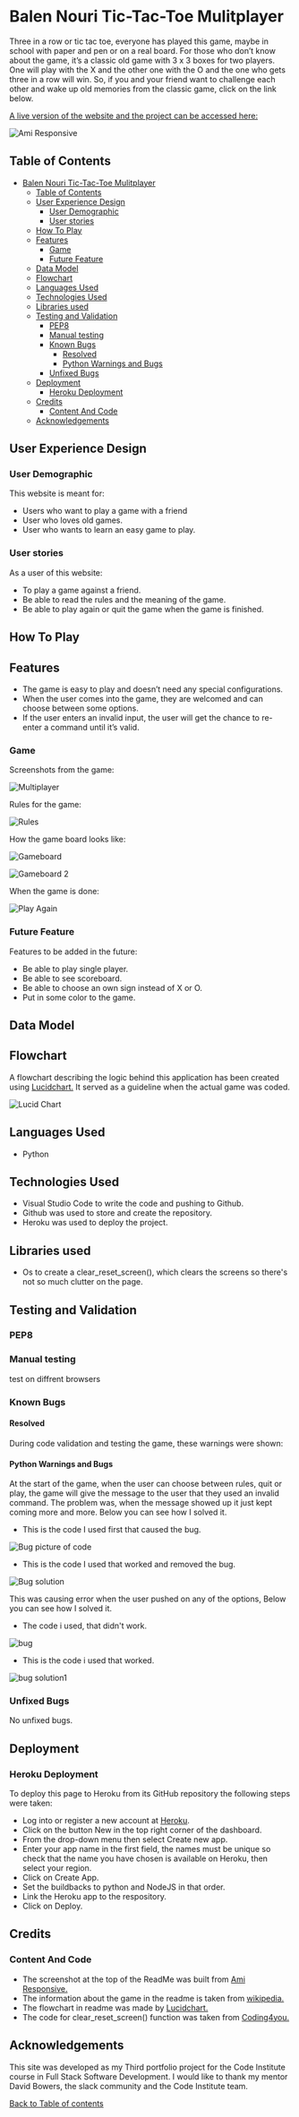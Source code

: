 # Balen Nouri Tic-Tac-Toe Mulitplayer

Three in a row or tic tac toe, everyone has played this game, maybe in school with paper and pen or on a real board.  For those who don’t know about the game, it’s a classic old game with 3 x 3 boxes for two players. One will play with the X and the other one with the O and the one who gets three in a row will win. So, if you and your friend want to challenge each other and wake up old memories from the classic game, click on the link below.

[A live version of the website and the project can be accessed here:](https://balen-nouri-tic-tac-toe-5377b5105884.herokuapp.com/)

![Ami Responsive]()

## Table of Contents

- [Balen Nouri Tic-Tac-Toe Mulitplayer](#balen-nouri-tic-tac-toe-mulitplayer)
  - [Table of Contents](#table-of-contents)
  - [User Experience Design](#user-experience-design)
    - [User Demographic](#user-demographic)
    - [User stories](#user-stories)
  - [How To Play](#how-to-play)
  - [Features](#features)
    - [Game](#game)
    - [Future Feature](#future-feature)
  - [Data Model](#data-model)
  - [Flowchart](#flowchart)
  - [Languages Used](#languages-used)
  - [Technologies Used](#technologies-used)
  - [Libraries used](#libraries-used)
  - [Testing and Validation](#testing-and-validation)
    - [PEP8](#pep8)
    - [Manual testing](#manual-testing)
    - [Known Bugs](#known-bugs)
      - [Resolved](#resolved)
      - [Python Warnings and Bugs](#python-warnings-and-bugs)
    - [Unfixed Bugs](#unfixed-bugs)
  - [Deployment](#deployment)
    - [Heroku Deployment](#heroku-deployment)
  - [Credits](#credits)
    - [Content And Code](#content-and-code)
  - [Acknowledgements](#acknowledgements)

## User Experience Design

### User Demographic

This website is meant for:

- Users who want to play a game with a friend
- User who loves old games.
- User who wants to learn an easy game to play.

### User stories

As a user of this website:

- To play a game against a friend.
- Be able to read the rules and the meaning of the game.
- Be able to play again or quit the game when the game is finished.

## How To Play

## Features

- The game is easy to play and doesn’t need any special configurations.
- When the user comes into the game, they are welcomed and can choose between some options.
- If the user enters an invalid input, the user will get the chance to re-enter a command until it’s valid.

### Game

Screenshots from the game:

![Multiplayer](assets/readme/multiplaye-meny.png)

Rules for the game:

![Rules](assets/readme/rules-meny.png)

How the game board looks like:

![Gameboard](assets/readme/play-game.png)

![Gameboard 2](assets/readme/gameboard-two.png)

When the game is done:

![Play Again](assets/readme/play_again..png)

### Future Feature

Features to be added in the future:

- Be able to play single player.
- Be able to see scoreboard.
- Be able to choose an own sign instead of X or O.
- Put in some color to the game.

## Data Model

## Flowchart

A flowchart describing the logic behind this application has been created using [Lucidchart.](https://www.lucidchart.com/pages/landing?utm_source=google&utm_medium=cpc&utm_campaign=_chart_en_tier2_mixed_search_brand_exact_&km_CPC_CampaignId=1520850463&km_CPC_AdGroupID=57697288545&km_CPC_Keyword=lucidchart&km_CPC_MatchType=e&km_CPC_ExtensionID=&km_CPC_Network=g&km_CPC_AdPosition=&km_CPC_Creative=442433237648&km_CPC_TargetID=kwd-33511936169&km_CPC_Country=21003&km_CPC_Device=c&km_CPC_placement=&km_CPC_target=&gad_source=1&gclid=Cj0KCQiAhc-sBhCEARIsAOVwHuS-QAiBPSXj3yOMy75khyNm4_a4nkKCQMtc0JOHhSl6XZthZn-xZxoaAioqEALw_wcB) It served as a guideline when the actual game was coded.

![Lucid Chart](assets/readme/lucid-chart-2.png)

## Languages Used

- Python

## Technologies Used

- Visual Studio Code to write the code and pushing to Github.
- Github was used to store and create the repository.
- Heroku was used to deploy the project.

## Libraries used

- Os to create a clear_reset_screen(), which clears the screens so there's not so much clutter on the page.

## Testing and Validation

### PEP8

### Manual testing

test on diffrent browsers

### Known Bugs

#### Resolved

During code validation and testing the game, these warnings were shown:

#### Python Warnings and Bugs

At the start of the game, when the user can choose between rules, quit or play, the game will give the message to the user that they used an invalid command. The problem was, when the message showed up it just kept coming more and more. Below you can see how I solved it.

- This is the code I used first that caused the bug.

![Bug picture of code](assets/readme/bug-one-two.png)

- This is the code I used that worked and removed the bug.

![Bug solution](assets/readme/bug-one.png)

This was causing error when the user pushed on any of the options, Below you can see how I solved it.

- The code i used, that didn't work.

![bug](assets/readme/bug-two.png)

- This is the code i used that worked.

![bug solution1](assets/readme/bug-two-two.png)

### Unfixed Bugs

No unfixed bugs.

## Deployment

### Heroku Deployment

To deploy this page to Heroku from its GitHub repository the following steps were taken:

- Log into or register a new account at [Heroku](https://www.heroku.com/).
- Click on the button New in the top right corner of the dashboard.
- From the drop-down menu then select Create new app.
- Enter your app name in the first field, the names must be unique so check that the name you have chosen is available on Heroku, then select your region.
- Click on Create App.
- Set the buildbacks to python and NodeJS in that order.
- Link the Heroku app to the respository.
- Click on Deploy.

## Credits

### Content And Code

- The screenshot at the top of the ReadMe was built from [Ami Responsive.](https://ui.dev/amiresponsive)
- The information about the game in the readme is taken from [wikipedia.](https://sv.wikipedia.org/wiki/Tre_i_rad)
- The flowchart in readme was made by [Lucidchart.](https://www.lucidchart.com/pages/landing?utm_source=google&utm_medium=cpc&utm_campaign=_chart_en_tier2_mixed_search_brand_exact_&km_CPC_CampaignId=1520850463&km_CPC_AdGroupID=57697288545&km_CPC_Keyword=lucidchart&km_CPC_MatchType=e&km_CPC_ExtensionID=&km_CPC_Network=g&km_CPC_AdPosition=&km_CPC_Creative=442433237648&km_CPC_TargetID=kwd-33511936169&km_CPC_Country=21003&km_CPC_Device=c&km_CPC_placement=&km_CPC_target=&gad_source=1&gclid=Cj0KCQiAhc-sBhCEARIsAOVwHuS-QAiBPSXj3yOMy75khyNm4_a4nkKCQMtc0JOHhSl6XZthZn-xZxoaAioqEALw_wcB)
- The code for clear_reset_screen() function was taken from [Coding4you.](http://www.coding4you.at/inf_tag/beginners_python_cheat_sheet.pdf)

## Acknowledgements

This site was developed as my Third portfolio project for the Code Institute course in Full Stack Software Development. I would like to thank my mentor David Bowers, the slack community and the Code Institute team.

[Back to Table of contents](#balen-nouri-tic-tac-toe-mulitplayer)
